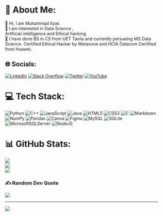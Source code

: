 # 💫 About Me:
👋 Hi, I am Muhammad Ilyas <br>👀 I am interested in Data Science ,<br>Artificial intelligence and Ethical hacking.<br>🌱 I have done BS in CS from UET Taxila and currently persueing MS Data Science. Certified Ethical Hacker by Metaxone and HCIA Datacom Certified from Huawei.


## 🌐 Socials:
[![LinkedIn](https://img.shields.io/badge/LinkedIn-%230077B5.svg?logo=linkedin&logoColor=white)](https://www.linkedin.com/in/muhammad-ilyas-6b53b724a/) [![Stack Overflow](https://img.shields.io/badge/-Stackoverflow-FE7A16?logo=stack-overflow&logoColor=white)](https://stackoverflow.com/users/18039310) [![Twitter](https://img.shields.io/badge/Twitter-%231DA1F2.svg?logo=Twitter&logoColor=white)](https://twitter.com/TechWizard137) [![YouTube](https://img.shields.io/badge/YouTube-%23FF0000.svg?logo=YouTube&logoColor=white)](https://youtube.com/c/TECHWIZARD137) 

# 💻 Tech Stack:
![Python](https://img.shields.io/badge/python-3670A0?style=plastic&logo=python&logoColor=ffdd54) ![C++](https://img.shields.io/badge/c++-%2300599C.svg?style=plastic&logo=c%2B%2B&logoColor=white) ![JavaScript](https://img.shields.io/badge/javascript-%23323330.svg?style=plastic&logo=javascript&logoColor=%23F7DF1E) ![Java](https://img.shields.io/badge/java-%23ED8B00.svg?style=plastic&logo=java&logoColor=white) ![HTML5](https://img.shields.io/badge/html5-%23E34F26.svg?style=plastic&logo=html5&logoColor=white) ![CSS3](https://img.shields.io/badge/css3-%231572B6.svg?style=plastic&logo=css3&logoColor=white) ![C](https://img.shields.io/badge/c-%2300599C.svg?style=plastic&logo=c&logoColor=white) ![Markdown](https://img.shields.io/badge/markdown-%23000000.svg?style=plastic&logo=markdown&logoColor=white)  ![NumPy](https://img.shields.io/badge/numpy-%23013243.svg?style=plastic&logo=numpy&logoColor=white) ![Pandas](https://img.shields.io/badge/pandas-%23150458.svg?style=plastic&logo=pandas&logoColor=white) ![Canva](https://img.shields.io/badge/Canva-%2300C4CC.svg?style=plastic&logo=Canva&logoColor=white) 	![Figma](https://img.shields.io/badge/figma-%23F24E1E.svg?style=plastic&logo=figma&logoColor=white) ![MySQL](https://img.shields.io/badge/mysql-%2300f.svg?style=plastic&logo=mysql&logoColor=white) ![SQLite](https://img.shields.io/badge/sqlite-%2307405e.svg?style=plastic&logo=sqlite&logoColor=white) ![MicrosoftSQLServer](https://img.shields.io/badge/Microsoft%20SQL%20Sever-CC2927?style=plastic&logo=microsoft%20sql%20server&logoColor=white) ![NodeJS](https://img.shields.io/badge/node.js-6DA55F?style=plastic&logo=node.js&logoColor=white)
# 📊 GitHub Stats:
![](https://github-readme-stats.vercel.app/api?username=Muhammad-Ilyas-Ibrahim&theme=dark&hide_border=true&include_all_commits=true&count_private=true)<br/>
![](https://github-readme-streak-stats.herokuapp.com/?user=Muhammad-Ilyas-Ibrahim&theme=dark&hide_border=true)<br/>
![](https://github-readme-stats.vercel.app/api/top-langs/?username=Muhammad-Ilyas-Ibrahim&theme=dark&hide_border=true&include_all_commits=true&count_private=true&layout=compact)

### ✍️ Random Dev Quote
![](https://quotes-github-readme.vercel.app/api?type=horizontal&theme=radical)

---
[![](https://visitcount.itsvg.in/api?id=Muhammad-Ilyas-Ibrahim&icon=0&color=0)](https://visitcount.itsvg.in)
